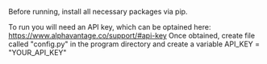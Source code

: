 Before running, install all necessary packages via pip.

To run you will need an API key, which can be optained here: https://www.alphavantage.co/support/#api-key
Once obtained, create file called "config.py" in the program directory and create a variable API_KEY = "YOUR_API_KEY"
